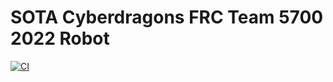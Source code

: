 # SOTA Cyberdragons FRC Team 5700 2022 Robot

[![CI](https://github.com/SOTACyberdragons/frc-robot-2022/actions/workflows/main.yml/badge.svg)](https://github.com/SOTACyberdragons/frc-robot-2022/actions/workflows/main.yml)
